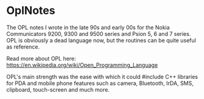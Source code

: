# OplNotes
The OPL notes I wrote in the late 90s and early 00s for the Nokia Communicators 9200, 9300 and 9500 series and Psion 5, 6 and 7 series. OPL is obviously a dead language now, but the routines can be quite useful as reference.

Read more about OPL here: https://en.wikipedia.org/wiki/Open_Programming_Language

OPL's main strength was the ease with which it could #include C++ libraries for PDA and mobile phone features such as camera, Bluetooth, IrDA, SMS, clipboard, touch-screen and much more. 
